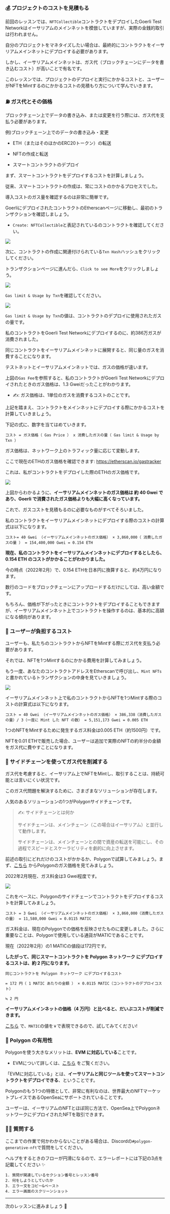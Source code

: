 ### 💰 プロジェクトのコストを見積もる

前回のレッスンでは、`NFTCollectible`コントラクトをデプロイしたGoerli Test Networkはイーサリアムのメインネットを模倣していますが、実際の金銭的取引は行われません。

自分のプロジェクトをマネタイズしたい場合は、最終的にコントラクトをイーサリアムメインネットにデプロイする必要があります。

しかし、イーサリアムメインネットは、ガス代（ブロックチェーンにデータを書き込むコスト）が高いことで有名です。

このレッスンでは、プロジェクトのデプロイと実行にかかるコストと、ユーザーがNFTをMintするのにかかるコストの見積もり方について学んでいきます。

### ⛽️ ガス代とその価格

ブロックチェーン上でデータの書き込み、または変更を行う際には、ガス代を支払う必要があります。

例)ブロックチェーン上でのデータの書き込み・変更

- ETH（またはそのほかのERC20トークン）の転送

- NFTの作成と転送

- スマートコントラクトのデプロイ

まず、スマートコントラクトをデプロイするコストを計算しましょう。

従来、スマートコントラクトの作成は、常にコストのかかるプロセスでした。

導入コストのガス量を確認するのは非常に簡単です。

GoerliにデプロイされたコントラクトのEtherscanページに移動し、最初のトランザクションを確認しましょう。

- `Create: NFTCollectible`と表記されているのコントラクトを確認してください。

![](/public/images/Polygon-Generative-NFT/section-3/3_1_1.png)

次に、コントラクトの作成に関連付けられている`Txn Hash`ハッシュをクリックしてください。

トランザクションページに進んだら、`Click to see More`をクリックしましょう。

![](/public/images/Polygon-Generative-NFT/section-3/3_1_2.png)

`Gas limit & Usage by Txn`を確認してください。

![](/public/images/Polygon-Generative-NFT/section-3/3_1_3.png)

`Gas limit & Usage by Txn`の値は、コントラクトのデプロイに使用されたガスの量です。

私のコントラクトをGoerli Test Networkにデプロイするのに、約386万ガスが消費されました。

同じコントラクトをイーサリアムメインネットに展開すると、同じ量のガスを消費することになります。

テストネットとイーサリアムメインネットでは、ガスの価格が違います。

上図の`Gas Fee`を参照すると、私のコントラクトがGoerli Test Networkにデプロイされたときのガス価格は、1.3 Gweiだったことがわかります。

- ✍️: ガス価格は、1単位のガスを消費するコストのことです。

上記を踏まえ、コントラクトをメインネットにデプロイする際にかかるコストを計算していきましょう。

下記の式に、数字を当てはめていきます。

```
コスト = ガス価格（ Gas Price ） x 消費したガスの量（ Gas limit & Usage by Txn ）
```

ガス価格は、ネットワーク上のトラフィック量に応じて変動します。

ここで現在のETHのガス価格を確認できます: https://etherscan.io/gastracker

これは、私がコントラクトをデプロイした際のETHのガス価格です。

![](/public/images/Polygon-Generative-NFT/section-3/3_1_4.png)

上図からわかるように、**イーサリアムメインネットのガス価格は 約 40 Gwei であり、Goerli で消費されたガス価格よりも大幅に高くなっています。**

これで、ガスコストを見積もるのに必要なものがすべてそろいました。

私のコントラクトをイーサリアムメインネットにデプロイする際のコストの計算式は以下になります。

```
コスト= 40 Gwei （イーサリアムメインネットのガス価格） × 3,860,000（ 消費したガスの量 ） = 154,400,000 Gwei = 0.154 ETH
```

**現在、私のコントラクトをイーサリアムメインネットにデプロイするとしたら、0.154 ETH のコストがかかることがわかりました。**

今の時点（2022年2月）で、0.154 ETHを日本円に換算すると、約4万円になります。

数行のコードをブロックチェーンにアップロードするだけにしては、高い金額です。

もちろん、価格が下がったときにコントラクトをデプロイすることもできますが、イーサリアムメインネット上でコントラクトを操作するのは、基本的に高額になる傾向があります。

### 👛 ユーザーが負担するコスト

ユーザーも、私たちのコントラクトからNFTをMintする際にガス代を支払う必要があります。

それでは、NFTを1つMintするのにかかる費用を計算してみましょう。

もう一度、あなたのコントラクトアドレスをEtherscanで呼び出し、`Mint NFTs`と書かれているトランザクションの中身を見ていきましょう。

![](/public/images/Polygon-Generative-NFT/section-3/3_1_5.png)

イーサリアムメインネット上で私のコントラクトからNFTを1つMintする際のコストの計算式は以下になります。

```
コスト = 40 Gwei （イーサリアムメインネットのガス価格） × 386,338（消費したガスの量）/ 3（一度に Mint した NFT の数） = 5,151,173 Gwei = 0.005 ETH
```

1つのNFTをMintするために発生するガス料金は0.005 ETH（約1500円）です。

NFTを0.01 ETHで販売した場合、ユーザーは追加で実際のNFTの約半分の金額をガス代に費やすことになります。

### 🔗 サイドチェーンを使ってガス代を削減する

ガス代を考慮すると、イーサリアム上でNFTをMintし、取引することは、持続可能とは言いにくい状況です。

このガス代問題を解決するために、さまざまなソリューションが存在します。

人気のあるソリューションの1つがPolygonサイドチェーンです。

> ✍️: サイドチェーンとは何か
>
> サイドチェーンは、メインチェーン（この場合はイーサリアム）と並行して動作します。
>
> サイドチェーンは、メインチェーンとの間で資産の転送を可能にし、その過程でスピードとスケーラビリティを劇的に向上させます。

前述の取引にどれだけのコストがかかるか、Polygonで試算してみましょう。まず、[こちら](https://polygonscan.com/gastracker/) からPolygonのガス価格を見てみましょう。

2022年2月現在、ガス料金は3 Gwei程度です。

![](/public/images/Polygon-Generative-NFT/section-3/3_1_6.png)

これをベースに、Polygonのサイドチェーンでコントラクトをデプロイするコストを計算してみましょう。

```
コスト = 3 Gwei （イーサリアムメインネットのガス価格） × 3,860,000（消費したガスの量） = 11,580,000 Gwei = 0.0115 MATIC
```

ガス料金は、現在のPolygonでの価格を反映させたものに変更しました。さらに重要なことは、Polygonで使用している通貨がMATICであることです。

現在（2022年2月）の1 MATICの値段は172円です。

**したがって、同じスマートコントラクトを Polygon ネットワーク にデプロイするコストは、約 2 円になります。**

    同じコントラクトを Polygon ネットワーク にデプロイするコスト

    = 172 円（ 1 MATIC あたりの金額 ） × 0.0115 MATIC（コントラクトのデプロイコスト）

    ≒ 2 円

**イーサリアムメインネットの価格（4 万円）と比べると、だいぶコストが削減できます。**

[こちら](https://nomics.com/markets/matic-polygon/eth-ethereum) で、`MATIC`の値を`￥`で表現できるので、試してみてください!

### 🔮 Polygon の有用性

Polygonを使う大きなメリットは、**EVM に対応している**ことです。

- EVMについて詳しくは、[こちら](https://kasobu.com/articles/ethereum-virtual-machine) をご覧ください。

「EVMに対応している」とは、**イーサリアムと同じツールを使ってスマートコントラクトをデプロイできる**、ということです。

Polygonのもう1つの特徴として、非常に有利なのは、世界最大のNFTマーケットプレイスであるOpenSeaにサポートされていることです。

ユーザーは、イーサリアムのNFTとほぼ同じ方法で、OpenSea上でPolygonネットワークにデプロイされたNFTを取引できます。

### 🙋‍♂️ 質問する

ここまでの作業で何かわからないことがある場合は、Discordの`#polygon-generative-nft`で質問をしてください。

ヘルプをするときのフローが円滑になるので、エラーレポートには下記の3点を記載してください ✨

```
1. 質問が関連しているセクション番号とレッスン番号
2. 何をしようとしていたか
3. エラー文をコピー&ペースト
4. エラー画面のスクリーンショット
```

---

次のレッスンに進みましょう 🎉
